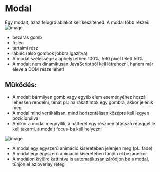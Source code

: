 # Modal

Egy modalt, azaz felugró ablakot kell készítened.
A modal főbb részei:
![image](https://user-images.githubusercontent.com/68642008/182607883-280f11e5-4db3-4c43-be2a-4786569ba477.png)

- bezárás gomb
- fejléc
- tartalmi rész
- lábléc (alsó gombok jobbra igazítva)
- A modal szélessége alaphelyzetben 100%, 560 pixel felett 50%
- A modalt nem dinamikusan JavaScriptből kell létrehozni, hanem már eleve a DOM része lehet!

## Működés:

- A modalt bármilyen gomb vagy egyéb elem eseményéhez hozzá lehessen rendelni, tehát pl.: ha rákattintok egy gombra, akkor jelenik meg
- A modal mind vertikálisan, mind horizontálisan középre kell legyen pozicionálva
- Amikor a modal megnyílik, a hátteret egy részben áttetsző réteggel le kell takarni, a modalt focus-ba kell helyezni

![image](https://user-images.githubusercontent.com/68642008/182608104-6c592ae8-7aa3-4843-8c32-0f02587252a3.png)

- A modal egy egyszerű animáció kíséretében jelenjen meg (pl.: fade)
- A modal egy egyszerű animáció kíséretében tűnjön el bezáráskor
- A modalon kívülre kattintva is automatikusan záródjon be a modal, tűnjön el az overlay réteg
